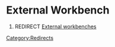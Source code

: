 # External Workbench
1.  REDIRECT [External workbenches](External_workbenches.md)



[Category:Redirects](Category:Redirects.md)
